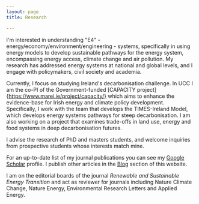 ```yaml
---
layout: page
title: Research

---
```

I'm interested in understanding "E4" - energy/economy/environment/engineering - systems, specifically in using energy models to develop sustainable pathways for the energy system, encompassing energy access, climate change and air pollution. My research has addressed energy systems at national and global levels, and I engage with policymakers, civil society and academia.  

Currently, I focus on studying Ireland's decarbonisation challenge. In UCC I am the co-PI of the Government-funded [CAPACITY project]{https://www.marei.ie/project/capacity/} which aims to enhance the evidence-base for Irish energy and climate policy development. Specifically, I work with the team that develops the TIMES-Ireland Model, which develops energy systems pathways for steep decarbonisation. I am also working on a project that examines trade-offs in land use, energy and food systems in deep decarbonisation futures.

I advise the research of PhD and masters students, and welcome inquiries from prospective students whose interests match mine.

For an up-to-date list of my journal publications you can see my [Google Scholar](https://scholar.google.com/citations?hl=en&user=bCHKZxQAAAAJ&view_op=list_works&sortby=pubdate) profile. I publish other articles in the [Blog](/blog/) section of this website.

I am on the editorial boards of the journal *Renewable and Sustainable Energy Transition* and act as reviewer for journals including Nature Climate Change, Nature Energy, Environmental Research Letters and Applied Energy.
